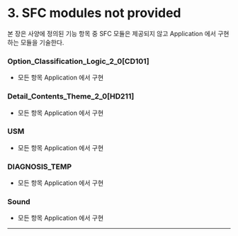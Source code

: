 # 3. SFC modules not provided

 본 장은 사양에 정의된 기능 항목 중 SFC 모듈은 제공되지 않고 Application 에서 구현하는 모듈을 기술한다.

### Option_Classification_Logic_2_0[CD101]
- 모든 항목 Application 에서 구현
### Detail_Contents_Theme_2_0[HD211]
- 모든 항목 Application 에서 구현
### USM
- 모든 항목 Application 에서 구현
### DIAGNOSIS_TEMP
- 모든 항목 Application 에서 구현
### Sound
- 모든 항목 Application 에서 구현

---

